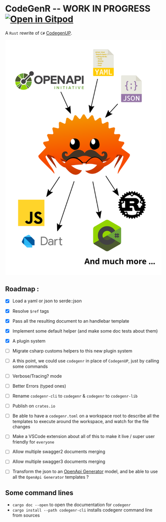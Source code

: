 # CodeGenR -- WORK IN PROGRESS [![Open in Gitpod](https://gitpod.io/button/open-in-gitpod.svg)](https://gitpod.io/#https://github.com/eventuallyconsultant/codegenr)

A `Rust` rewrite of `C#` [CodegenUP](https://github.com/BeezUP/dotnet-codegen).

![codegenr graphical explanation](_assets/codegenr.svg)

## Roadmap :

- [x] Load a yaml or json to serde::json

- [x] Resolve `$ref` tags

- [x] Pass all the resulting document to an handlebar template
- [x] Implement some default helper (and make some doc tests about them)
- [x] A plugin system
- [ ] Migrate csharp customs helpers to this new plugin system
- [ ] A this point, we could use `codegenr` in place of `CodegenUP`, just by calling some commands
- [ ] Verbose/Tracing? mode
- [ ] Better Errors (typed ones)
- [ ] Rename `codegenr-cli` to `codegenr` & `codegenr` to `codegenr-lib`
- [ ] Publish on `crates.io`
- [ ] Be able to have a `codegenr.toml` on a workspace root to describe all the templates to execute around the workspace, and watch for the file changes
- [ ] Make a VSCode extension about all of this to make it live / super user friendly for `everyone`

- [ ] Allow multiple swagger2 documents merging
- [ ] Allow multiple swagger3 documents merging
- [ ] Transform the json to an [OpenApi Generator](https://openapi-generator.tech/) model, and be able to use all the `OpenApi Generator` templates ?

## Some command lines

- `cargo doc --open` to open the documentation for `codegenr`
- `cargo install --path codegenr-cli` installs codegenr command line from sources
